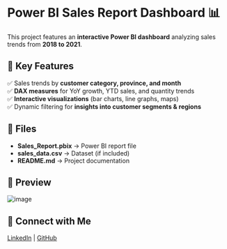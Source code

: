 # Power BI Sales Report Dashboard 📊  

This project features an **interactive Power BI dashboard** analyzing sales trends from **2018 to 2021**.  

## 🔹 Key Features  
✅ Sales trends by **customer category, province, and month**  
✅ **DAX measures** for YoY growth, YTD sales, and quantity trends  
✅ **Interactive visualizations** (bar charts, line graphs, maps)  
✅ Dynamic filtering for **insights into customer segments & regions**  

## 📂 Files  
- **Sales_Report.pbix** → Power BI report file  
- **sales_data.csv** → Dataset (if included)  
- **README.md** → Project documentation  

## 📸 Preview  
![image](https://github.com/user-attachments/assets/f31ca4ff-9f4f-4512-bf91-d03b5d9c776f)


## 🔗 Connect with Me  
[LinkedIn](https://www.linkedin.com/in/neehanthreddy) | [GitHub](https://github.com/neehanthreddym)
